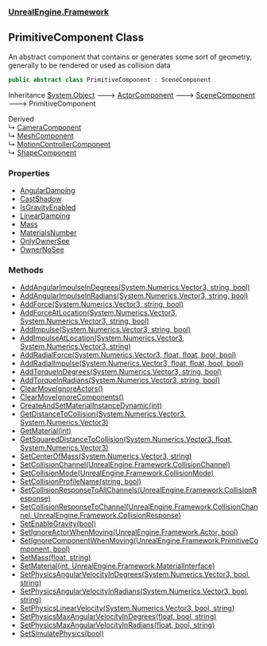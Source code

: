 ### [UnrealEngine.Framework](./UnrealEngine-Framework.md 'UnrealEngine.Framework')
## PrimitiveComponent Class
An abstract component that contains or generates some sort of geometry, generally to be rendered or used as collision data  
```csharp
public abstract class PrimitiveComponent : SceneComponent
```
Inheritance [System.Object](https://docs.microsoft.com/en-us/dotnet/api/System.Object 'System.Object') &#129106; [ActorComponent](./ActorComponent.md 'UnrealEngine.Framework.ActorComponent') &#129106; [SceneComponent](./SceneComponent.md 'UnrealEngine.Framework.SceneComponent') &#129106; PrimitiveComponent  

Derived  
&#8627; [CameraComponent](./CameraComponent.md 'UnrealEngine.Framework.CameraComponent')  
&#8627; [MeshComponent](./MeshComponent.md 'UnrealEngine.Framework.MeshComponent')  
&#8627; [MotionControllerComponent](./MotionControllerComponent.md 'UnrealEngine.Framework.MotionControllerComponent')  
&#8627; [ShapeComponent](./ShapeComponent.md 'UnrealEngine.Framework.ShapeComponent')  
### Properties
- [AngularDamping](./PrimitiveComponent-AngularDamping.md 'UnrealEngine.Framework.PrimitiveComponent.AngularDamping')
- [CastShadow](./PrimitiveComponent-CastShadow.md 'UnrealEngine.Framework.PrimitiveComponent.CastShadow')
- [IsGravityEnabled](./PrimitiveComponent-IsGravityEnabled.md 'UnrealEngine.Framework.PrimitiveComponent.IsGravityEnabled')
- [LinearDamping](./PrimitiveComponent-LinearDamping.md 'UnrealEngine.Framework.PrimitiveComponent.LinearDamping')
- [Mass](./PrimitiveComponent-Mass.md 'UnrealEngine.Framework.PrimitiveComponent.Mass')
- [MaterialsNumber](./PrimitiveComponent-MaterialsNumber.md 'UnrealEngine.Framework.PrimitiveComponent.MaterialsNumber')
- [OnlyOwnerSee](./PrimitiveComponent-OnlyOwnerSee.md 'UnrealEngine.Framework.PrimitiveComponent.OnlyOwnerSee')
- [OwnerNoSee](./PrimitiveComponent-OwnerNoSee.md 'UnrealEngine.Framework.PrimitiveComponent.OwnerNoSee')
### Methods
- [AddAngularImpulseInDegrees(System.Numerics.Vector3, string, bool)](./PrimitiveComponent-AddAngularImpulseInDegrees(Vector3_string_bool).md 'UnrealEngine.Framework.PrimitiveComponent.AddAngularImpulseInDegrees(System.Numerics.Vector3, string, bool)')
- [AddAngularImpulseInRadians(System.Numerics.Vector3, string, bool)](./PrimitiveComponent-AddAngularImpulseInRadians(Vector3_string_bool).md 'UnrealEngine.Framework.PrimitiveComponent.AddAngularImpulseInRadians(System.Numerics.Vector3, string, bool)')
- [AddForce(System.Numerics.Vector3, string, bool)](./PrimitiveComponent-AddForce(Vector3_string_bool).md 'UnrealEngine.Framework.PrimitiveComponent.AddForce(System.Numerics.Vector3, string, bool)')
- [AddForceAtLocation(System.Numerics.Vector3, System.Numerics.Vector3, string, bool)](./PrimitiveComponent-AddForceAtLocation(Vector3_Vector3_string_bool).md 'UnrealEngine.Framework.PrimitiveComponent.AddForceAtLocation(System.Numerics.Vector3, System.Numerics.Vector3, string, bool)')
- [AddImpulse(System.Numerics.Vector3, string, bool)](./PrimitiveComponent-AddImpulse(Vector3_string_bool).md 'UnrealEngine.Framework.PrimitiveComponent.AddImpulse(System.Numerics.Vector3, string, bool)')
- [AddImpulseAtLocation(System.Numerics.Vector3, System.Numerics.Vector3, string)](./PrimitiveComponent-AddImpulseAtLocation(Vector3_Vector3_string).md 'UnrealEngine.Framework.PrimitiveComponent.AddImpulseAtLocation(System.Numerics.Vector3, System.Numerics.Vector3, string)')
- [AddRadialForce(System.Numerics.Vector3, float, float, bool, bool)](./PrimitiveComponent-AddRadialForce(Vector3_float_float_bool_bool).md 'UnrealEngine.Framework.PrimitiveComponent.AddRadialForce(System.Numerics.Vector3, float, float, bool, bool)')
- [AddRadialImpulse(System.Numerics.Vector3, float, float, bool, bool)](./PrimitiveComponent-AddRadialImpulse(Vector3_float_float_bool_bool).md 'UnrealEngine.Framework.PrimitiveComponent.AddRadialImpulse(System.Numerics.Vector3, float, float, bool, bool)')
- [AddTorqueInDegrees(System.Numerics.Vector3, string, bool)](./PrimitiveComponent-AddTorqueInDegrees(Vector3_string_bool).md 'UnrealEngine.Framework.PrimitiveComponent.AddTorqueInDegrees(System.Numerics.Vector3, string, bool)')
- [AddTorqueInRadians(System.Numerics.Vector3, string, bool)](./PrimitiveComponent-AddTorqueInRadians(Vector3_string_bool).md 'UnrealEngine.Framework.PrimitiveComponent.AddTorqueInRadians(System.Numerics.Vector3, string, bool)')
- [ClearMoveIgnoreActors()](./PrimitiveComponent-ClearMoveIgnoreActors().md 'UnrealEngine.Framework.PrimitiveComponent.ClearMoveIgnoreActors()')
- [ClearMoveIgnoreComponents()](./PrimitiveComponent-ClearMoveIgnoreComponents().md 'UnrealEngine.Framework.PrimitiveComponent.ClearMoveIgnoreComponents()')
- [CreateAndSetMaterialInstanceDynamic(int)](./PrimitiveComponent-CreateAndSetMaterialInstanceDynamic(int).md 'UnrealEngine.Framework.PrimitiveComponent.CreateAndSetMaterialInstanceDynamic(int)')
- [GetDistanceToCollision(System.Numerics.Vector3, System.Numerics.Vector3)](./PrimitiveComponent-GetDistanceToCollision(Vector3_Vector3).md 'UnrealEngine.Framework.PrimitiveComponent.GetDistanceToCollision(System.Numerics.Vector3, System.Numerics.Vector3)')
- [GetMaterial(int)](./PrimitiveComponent-GetMaterial(int).md 'UnrealEngine.Framework.PrimitiveComponent.GetMaterial(int)')
- [GetSquaredDistanceToCollision(System.Numerics.Vector3, float, System.Numerics.Vector3)](./PrimitiveComponent-GetSquaredDistanceToCollision(Vector3_float_Vector3).md 'UnrealEngine.Framework.PrimitiveComponent.GetSquaredDistanceToCollision(System.Numerics.Vector3, float, System.Numerics.Vector3)')
- [SetCenterOfMass(System.Numerics.Vector3, string)](./PrimitiveComponent-SetCenterOfMass(Vector3_string).md 'UnrealEngine.Framework.PrimitiveComponent.SetCenterOfMass(System.Numerics.Vector3, string)')
- [SetCollisionChannel(UnrealEngine.Framework.CollisionChannel)](./PrimitiveComponent-SetCollisionChannel(CollisionChannel).md 'UnrealEngine.Framework.PrimitiveComponent.SetCollisionChannel(UnrealEngine.Framework.CollisionChannel)')
- [SetCollisionMode(UnrealEngine.Framework.CollisionMode)](./PrimitiveComponent-SetCollisionMode(CollisionMode).md 'UnrealEngine.Framework.PrimitiveComponent.SetCollisionMode(UnrealEngine.Framework.CollisionMode)')
- [SetCollisionProfileName(string, bool)](./PrimitiveComponent-SetCollisionProfileName(string_bool).md 'UnrealEngine.Framework.PrimitiveComponent.SetCollisionProfileName(string, bool)')
- [SetCollisionResponseToAllChannels(UnrealEngine.Framework.CollisionResponse)](./PrimitiveComponent-SetCollisionResponseToAllChannels(CollisionResponse).md 'UnrealEngine.Framework.PrimitiveComponent.SetCollisionResponseToAllChannels(UnrealEngine.Framework.CollisionResponse)')
- [SetCollisionResponseToChannel(UnrealEngine.Framework.CollisionChannel, UnrealEngine.Framework.CollisionResponse)](./PrimitiveComponent-SetCollisionResponseToChannel(CollisionChannel_CollisionResponse).md 'UnrealEngine.Framework.PrimitiveComponent.SetCollisionResponseToChannel(UnrealEngine.Framework.CollisionChannel, UnrealEngine.Framework.CollisionResponse)')
- [SetEnableGravity(bool)](./PrimitiveComponent-SetEnableGravity(bool).md 'UnrealEngine.Framework.PrimitiveComponent.SetEnableGravity(bool)')
- [SetIgnoreActorWhenMoving(UnrealEngine.Framework.Actor, bool)](./PrimitiveComponent-SetIgnoreActorWhenMoving(Actor_bool).md 'UnrealEngine.Framework.PrimitiveComponent.SetIgnoreActorWhenMoving(UnrealEngine.Framework.Actor, bool)')
- [SetIgnoreComponentWhenMoving(UnrealEngine.Framework.PrimitiveComponent, bool)](./PrimitiveComponent-SetIgnoreComponentWhenMoving(PrimitiveComponent_bool).md 'UnrealEngine.Framework.PrimitiveComponent.SetIgnoreComponentWhenMoving(UnrealEngine.Framework.PrimitiveComponent, bool)')
- [SetMass(float, string)](./PrimitiveComponent-SetMass(float_string).md 'UnrealEngine.Framework.PrimitiveComponent.SetMass(float, string)')
- [SetMaterial(int, UnrealEngine.Framework.MaterialInterface)](./PrimitiveComponent-SetMaterial(int_MaterialInterface).md 'UnrealEngine.Framework.PrimitiveComponent.SetMaterial(int, UnrealEngine.Framework.MaterialInterface)')
- [SetPhysicsAngularVelocityInDegrees(System.Numerics.Vector3, bool, string)](./PrimitiveComponent-SetPhysicsAngularVelocityInDegrees(Vector3_bool_string).md 'UnrealEngine.Framework.PrimitiveComponent.SetPhysicsAngularVelocityInDegrees(System.Numerics.Vector3, bool, string)')
- [SetPhysicsAngularVelocityInRadians(System.Numerics.Vector3, bool, string)](./PrimitiveComponent-SetPhysicsAngularVelocityInRadians(Vector3_bool_string).md 'UnrealEngine.Framework.PrimitiveComponent.SetPhysicsAngularVelocityInRadians(System.Numerics.Vector3, bool, string)')
- [SetPhysicsLinearVelocity(System.Numerics.Vector3, bool, string)](./PrimitiveComponent-SetPhysicsLinearVelocity(Vector3_bool_string).md 'UnrealEngine.Framework.PrimitiveComponent.SetPhysicsLinearVelocity(System.Numerics.Vector3, bool, string)')
- [SetPhysicsMaxAngularVelocityInDegrees(float, bool, string)](./PrimitiveComponent-SetPhysicsMaxAngularVelocityInDegrees(float_bool_string).md 'UnrealEngine.Framework.PrimitiveComponent.SetPhysicsMaxAngularVelocityInDegrees(float, bool, string)')
- [SetPhysicsMaxAngularVelocityInRadians(float, bool, string)](./PrimitiveComponent-SetPhysicsMaxAngularVelocityInRadians(float_bool_string).md 'UnrealEngine.Framework.PrimitiveComponent.SetPhysicsMaxAngularVelocityInRadians(float, bool, string)')
- [SetSimulatePhysics(bool)](./PrimitiveComponent-SetSimulatePhysics(bool).md 'UnrealEngine.Framework.PrimitiveComponent.SetSimulatePhysics(bool)')
